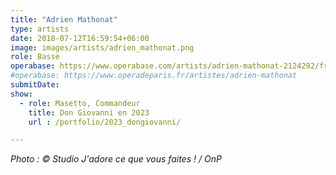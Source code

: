 ```yaml
---
title: "Adrien Mathonat"
type: artists
date: 2018-07-12T16:59:54+06:00
image: images/artists/adrien_mathonat.png
role: Basse
operabase: https://www.operabase.com/artists/adrien-mathonat-2124292/fr
#operabase: https://www.operadeparis.fr/artistes/adrien-mathonat
submitDate: 
show:
  - role: Masetto, Commandeur 
    title: Don Giovanni en 2023
    url : /portfolio/2023_dongiovanni/

---
```


_Photo : © Studio J'adore ce que vous faites ! / OnP_

